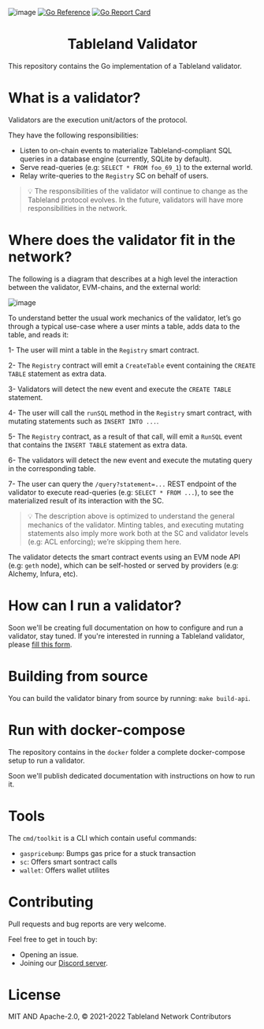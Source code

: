 ![image](https://user-images.githubusercontent.com/6136245/153219831-53b05f19-1ac2-4523-b564-0686e2078d4d.png)
[![Go Reference](https://pkg.go.dev/badge/github.com/textileio/go-tableland.svg)](https://pkg.go.dev/github.com/textileio/go-tableland) [![Go Report Card](https://goreportcard.com/badge/github.com/textileio/go-tableland)](https://goreportcard.com/report/github.com/textileio/go-tableland)
<h1 align="center">Tableland Validator</h1>

This repository contains the Go implementation of a Tableland validator.

# What is a validator?

Validators are the execution unit/actors of the protocol.

They have the following responsibilities:

- Listen to on-chain events to materialize Tableland-compliant SQL queries in a database engine (currently, SQLite by default).
- Serve read-queries (e.g: `SELECT * FROM foo_69_1`) to the external world.
- Relay write-queries to the `Registry` SC on behalf of users.

> 💡 The responsibilities of the validator will continue to change as the Tableland protocol evolves. In the future, validators will have more responsibilities in the network.

# Where does the validator fit in the network?

The following is a diagram that describes at a high level the interaction between the validator, EVM-chains, and the external world:

![image](https://user-images.githubusercontent.com/6136245/180085125-3093401c-5ef0-449e-93b7-c323fd0bfbce.png)

To understand better the usual work mechanics of the validator, let’s go through a typical use-case where a user mints a table, adds data to the table, and reads it:

1- The user will mint a table in the `Registry` smart contract.

2- The `Registry` contract will emit a `CreateTable` event containing the `CREATE TABLE` statement as extra data.

3- Validators will detect the new event and execute the `CREATE TABLE` statement.

4- The user will call the `runSQL` method in the `Registry` smart contract, with mutating statements such as `INSERT INTO ...`.

5- The `Registry` contract, as a result of that call, will emit a `RunSQL` event that contains the `INSERT TABLE` statement as extra data.

6- The validators will detect the new event and execute the mutating query in the corresponding table.

7- The user can query the `/query?statement=...` REST endpoint of the validator to execute read-queries (e.g: `SELECT * FROM ...`), to see the materialized result of its interaction with the SC.

> 💡 The description above is optimized to understand the general mechanics of the validator. Minting tables, and executing mutating statements also imply more work both at the SC and validator levels (e.g: ACL enforcing); we’re skipping them here.

The validator detects the smart contract events using an EVM node API (e.g: `geth` node), which can be self-hosted or served by providers (e.g: Alchemy, Infura, etc).

# How can I run a validator?

Soon we'll be creating full documentation on how to configure and run a validator, stay tuned.
If you're interested in running a Tableland validator, please [fill this form](https://hhueol4i6vp.typeform.com/to/gkcyeA22).

# Building from source

You can build the validator binary from source by running: `make build-api`.

# Run with docker-compose

The repository contains in the `docker` folder a complete docker-compose setup to run a validator.

Soon we'll publish dedicated documentation with instructions on how to run it.

# Tools

The `cmd/toolkit` is a CLI which contain useful commands:

- `gaspricebump`: Bumps gas price for a stuck transaction
- `sc`: Offers smart sontract calls
- `wallet`: Offers wallet utilites

# Contributing

Pull requests and bug reports are very welcome.

Feel free to get in touch by:

- Opening an issue.
- Joining our [Discord server](https://discord.gg/dc8EBEhGbg).

# License

MIT AND Apache-2.0, © 2021-2022 Tableland Network Contributors
